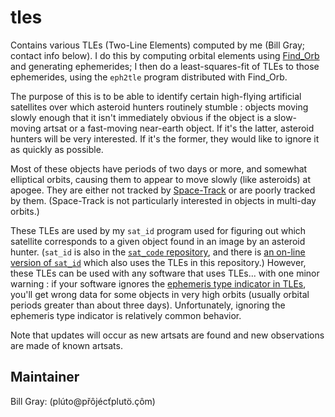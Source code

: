 # tles
Contains various TLEs (Two-Line Elements) computed by me (Bill Gray;  contact info
below).  I do this by computing orbital elements using
[Find_Orb](http://www.projectpluto.com/find_orb.htm) and generating
ephemerides;  I then do a least-squares-fit of TLEs to those ephemerides,  using the
`eph2tle` program distributed with Find_Orb.

The purpose of this is to be able to identify certain high-flying artificial satellites
over which asteroid hunters routinely stumble : objects moving slowly enough that it
isn't immediately obvious if the object is a slow-moving artsat or a fast-moving
near-earth object.  If it's the latter,  asteroid hunters will be very interested.
If it's the former,  they would like to ignore it as quickly as possible.

Most of these objects have periods of two days or more,  and somewhat elliptical
orbits,  causing them to appear to move slowly (like asteroids) at apogee.  They are
either not tracked by [Space-Track](https://www.space-track.org) or are poorly tracked by them.
(Space-Track is not particularly interested in objects in multi-day orbits.)

These TLEs are used by my `sat_id` program used for figuring out which satellite
corresponds to a given object found in an image by an asteroid hunter. (`sat_id` is
also in the [`sat_code` repository](https://www.github.com/Bill-Gray/sat_code),  and there is
[an on-line version of `sat_id`](https://www.projectpluto.com/sat_id2.htm) which
also uses the TLEs in this repository.)  However,  these TLEs can be used with
any software that uses TLEs... with one minor warning : if your software ignores
the [ephemeris type indicator in TLEs](https://www.projectpluto.com/tle_info.htm#eph_type_comment),
you'll get wrong data for some objects in very high orbits (usually orbital
periods greater than about three days).  Unfortunately,  ignoring the ephemeris
type indicator is relatively common behavior.

Note that updates will occur as new artsats are found and new observations are made
of known artsats.

Maintainer
----------
Bill Gray:
(p&#x202e;&ocirc;&#xe7;.&ouml;tulp&#x165;c&eacute;j&ocirc;&#x159;p&#x40;ot&uacute;l&#x202c;m)
